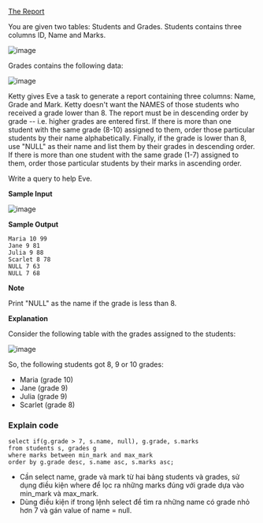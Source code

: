 [The Report](https://www.hackerrank.com/challenges/the-report/problem)

You are given two tables: Students and Grades. Students contains three columns ID, Name and Marks.

![image](https://user-images.githubusercontent.com/54706711/163750239-7ca4eb16-5802-4ed7-b6a6-bab28aa996fc.png)

Grades contains the following data:

![image](https://user-images.githubusercontent.com/54706711/163750259-8374a0d0-66eb-4c85-a3e0-375a4adbbd4c.png)

Ketty gives Eve a task to generate a report containing three columns: Name, Grade and Mark. Ketty doesn't want the NAMES of those students who received a grade lower than 8. The report must be in descending order by grade -- i.e. higher grades are entered first. If there is more than one student with the same grade (8-10) assigned to them, order those particular students by their name alphabetically. Finally, if the grade is lower than 8, use "NULL" as their name and list them by their grades in descending order. If there is more than one student with the same grade (1-7) assigned to them, order those particular students by their marks in ascending order.

Write a query to help Eve.

**Sample Input**

![image](https://user-images.githubusercontent.com/54706711/163750295-d4fbb5d4-42eb-462a-bc76-78aa09d0d586.png)

**Sample Output**
```
Maria 10 99
Jane 9 81
Julia 9 88 
Scarlet 8 78
NULL 7 63
NULL 7 68
```
**Note**

Print "NULL" as the name if the grade is less than 8.

**Explanation**

Consider the following table with the grades assigned to the students:

![image](https://user-images.githubusercontent.com/54706711/163750318-ea65065e-fb12-4df8-b769-c373469d8d87.png)

So, the following students got 8, 9 or 10 grades:

* Maria (grade 10)
* Jane (grade 9)
* Julia (grade 9)
* Scarlet (grade 8)

### Explain code
```
select if(g.grade > 7, s.name, null), g.grade, s.marks
from students s, grades g
where marks between min_mark and max_mark
order by g.grade desc, s.name asc, s.marks asc;
```
- Cần select name, grade và mark từ hai bảng students và grades, sử dụng điều kiện where để lọc ra những marks đúng với grade dựa vào min_mark và max_mark.
- Dùng điều kiện if trong lệnh select để tìm ra những name có grade nhỏ hơn 7 và gán value of name = null.
